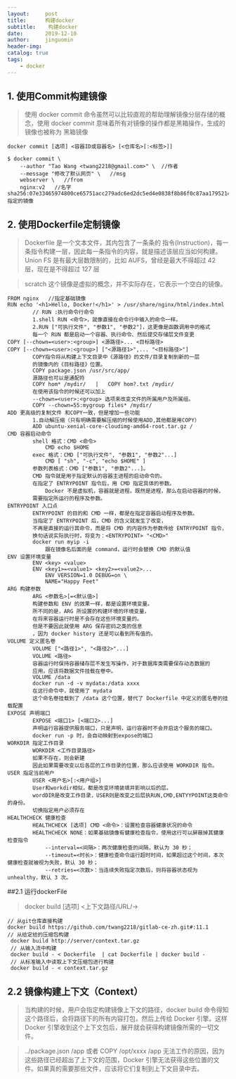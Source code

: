 ```yaml
---
layout:     post
title:      构建docker
subtitle:    构建docker
date:       2019-12-10
author:     jinguomin
header-img: 
catalog: true
tags:
    - docker
--- 
```


## 1. 使用Commit构建镜像

> 使用 docker commit 命令虽然可以比较直观的帮助理解镜像分层存储的概念，使用 docker commit 意味着所有对镜像的操作都是黑箱操作，生成的镜像也被称为 黑箱镜像

```
docker commit [选项] <容器ID或容器名> [<仓库名>[:<标签>]]
```

```
$ docker commit \
    --author "Tao Wang <twang2218@gmail.com>" \  //作者
    --message "修改了默认网页" \   //msg
    webserver \   //from
    nginx:v2   //名字
sha256:07e33465974800ce65751acc279adc6ed2dc5ed4e0838f8b86f0c87aa1795214// 指定的镜像
```




## 2. 使用Dockerfile定制镜像

> Dockerfile 是一个文本文件，其内包含了一条条的 指令(Instruction)，每一条指令构建一层，因此每一条指令的内容，就是描述该层应当如何构建。
Union FS 是有最大层数限制的，比如 AUFS，曾经是最大不得超过 42 层，现在是不得超过 127 层

> scratch  这个镜像是虚拟的概念，并不实际存在，它表示一个空白的镜像。

```
FROM nginx   //指定基础镜像  
RUN echo '<h1>Hello, Docker!</h1>' > /usr/share/nginx/html/index.html
        // RUN :执行命令行命令 
        1.shell RUN <命令>，就像直接在命令行中输入的命令一样。
        2.RUN ["可执行文件", "参数1", "参数2"]，这更像是函数调用中的格式
        每一个 RUN 都是启动一个容器、执行命令、然后提交存储层文件变更
COPY [--chown=<user>:<group>] <源路径>... <目标路径>
COPY [--chown=<user>:<group>] ["<源路径1>",... "<目标路径>"]
        COPY指令将从构建上下文目录中《源路径》的文件/目录复制到新的一层
        的镜像内的《目标路径》位置。
        COPY package.json /usr/src/app/
        源路径也可以是通配符
        COPY hom* /mydir/   |   COPY hom?.txt /mydir/
        在使用该指令的时候还可以加上 
        --chown=<user>:<group> 选项来改变文件的所属用户及所属组。
        COPY --chown=55:mygroup files* /mydir/
ADD 更高级的复制文件 和COPY一致，但是增加一些功能
        1.自动解压缩（只有明确需要解压缩的时候使用ADD,其他都是用COPY）
        ADD ubuntu-xenial-core-cloudimg-amd64-root.tar.gz /
CMD 容器启动命令
        shell 格式：CMD <命令>
            CMD echo $HOME
        exec 格式：CMD ["可执行文件", "参数1", "参数2"...]
            CMD [ "sh", "-c", "echo $HOME" ]
        参数列表格式：CMD ["参数1", "参数2"...]。
        CMD 指令就是用于指定默认的容器主进程的启动命令的。
        在指定了 ENTRYPOINT 指令后，用 CMD 指定具体的参数。
            Docker 不是虚拟机，容器就是进程。既然是进程，那么在启动容器的时候，
        需要指定所运行的程序及参数。
ENTRYPOINT 入口点
        ENTRYPOINT 的目的和 CMD 一样，都是在指定容器启动程序及参数。
        当指定了 ENTRYPOINT 后，CMD 的含义就发生了改变，
        不再是直接的运行其命令，而是将 CMD 的内容作为参数传给 ENTRYPOINT 指令，
        换句话说实际执行时，将变为：<ENTRYPOINT> "<CMD>"
        docker run myip -i
            跟在镜像名后面的是 command，运行时会替换 CMD 的默认值
ENV 设置环境变量
        ENV <key> <value>
        ENV <key1>=<value1> <key2>=<value2>... 
            ENV VERSION=1.0 DEBUG=on \
            NAME="Happy Feet"
ARG 构建参数
        ARG <参数名>[=<默认值>]
        构建参数和 ENV 的效果一样，都是设置环境变量。
        所不同的是，ARG 所设置的构建环境的环境变量，
        在将来容器运行时是不会存在这些环境变量的。
        但是不要因此就使用 ARG 保存密码之类的信息
        ，因为 docker history 还是可以看到所有值的。
VOLUME 定义匿名卷
        VOLUME ["<路径1>", "<路径2>"...]
        VOLUME <路径>
        容器运行时保持容器储存层不发生写操作，对于数据库类需要保存动态数据的
        应用，应该将数据文件挂载在卷中。
        VOLUME /data
        docker run -d -v mydata:/data xxxx
        在这行命令中，就使用了 mydata 
        这个命名卷挂载到了 /data 这个位置，替代了 Dockerfile 中定义的匿名卷的挂载配置
EXPOSE 声明端口
        EXPOSE <端口1> [<端口2>...]
        声明运行容器提供服务端口，只是声明，运行容器时不会开启这个服务的端口。
        docker run -p 时，会自动映射到expose的端口
WORKDIR 指定工作目录
        WORKDIR <工作目录路径>
        如果不存在，则会新建
        因此如果需要改变以后各层的工作目录的位置，那么应该使用 WORKDIR 指令。
USER 指定当前用户
        USER <用户名>[:<用户组>]
        User和workdir相似，都是改变环境装填并影响以后的层。
        wordDIR是改变工作目录，USER则是改变之后层执RUN,CMD,ENTYYPOINT这类命令的身份。
        切换指定用户必须存在
HEALTHCHECK 健康检查
        HEALTHCHECK [选项] CMD <命令>：设置检查容器健康状况的命令
        HEALTHCHECK NONE：如果基础镜像有健康检查指令，使用这行可以屏蔽掉其健康检查指令
            --interval=<间隔>：两次健康检查的间隔，默认为 30 秒；
            --timeout=<时长>：健康检查命令运行超时时间，如果超过这个时间，本次健康检查就被视为失败，默认 30 秒；
            --retries=<次数>：当连续失败指定次数后，则将容器状态视为 unhealthy，默认 3 次。
```        


##2.1 运行dockerFile
>docker build [选项] <上下文路径/URL/->


```
// 从git仓库直接构建
docker build https://github.com/twang2218/gitlab-ce-zh.git#:11.1
// 从给定给的压缩包构建
 docker build http://server/context.tar.gz
 // 从输入流中构建
 docker build - < Dockerfile  | cat Dockerfile | docker build -
 // 从标准输入中读取上下文压缩包进行构建
 docker build - < context.tar.gz
```

## 2.2 镜像构建上下文（Context）
> 当构建的时候，用户会指定构建镜像上下文的路径，docker build 命令得知这个路径后，会将路径下的所有内容打包，然后上传给 Docker 引擎。这样 Docker 引擎收到这个上下文包后，展开就会获得构建镜像所需的一切文件。

> ../package.json /app 或者 COPY /opt/xxxx /app 无法工作的原因，因为这些路径已经超出了上下文的范围，Docker 引擎无法获得这些位置的文件。如果真的需要那些文件，应该将它们复制到上下文目录中去。

























